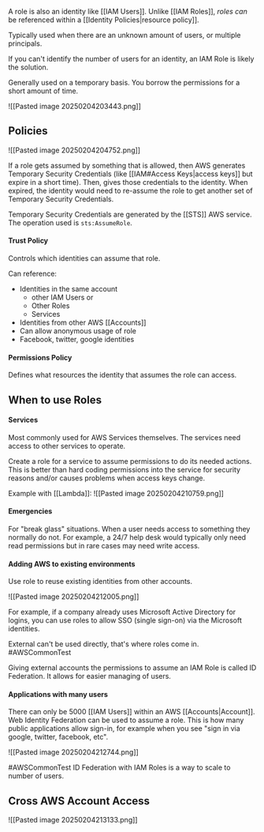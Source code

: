
A role is also an identity like [[IAM Users]]. Unlike [[IAM Roles]], _roles can_ be referenced within a [[Identity Policies|resource policy]].

Typically used when there are an unknown amount of users, or multiple principals.

If you can't identify the number of users for an identity, an IAM Role is likely the solution.

Generally used on a temporary basis. You borrow the permissions for a short amount of time.

![[Pasted image 20250204203443.png]]

## Policies
![[Pasted image 20250204204752.png]]

If a role gets assumed by something that is allowed, then AWS generates Temporary Security Credentials (like [[IAM#Access Keys|access keys]] but expire in a short time). Then, gives those credentials to the identity. When expired, the identity would need to re-assume the role to get another set of Temporary Security Credentials.

Temporary Security Credentials are generated by the [[STS]] AWS service. The operation used is `sts:AssumeRole`.

#### Trust Policy
Controls which identities can assume that role.

Can reference:
- Identities in the same account
	- other IAM Users or 
	- Other Roles
	- Services
- Identities from other AWS [[Accounts]]
- Can allow anonymous usage of role
- Facebook, twitter, google identities
#### Permissions Policy
Defines what resources the identity that assumes the role can access.


## When to use Roles

#### Services

Most commonly used for AWS Services themselves. The services need access to other services to operate.

Create a role for a service to assume permissions to do its needed actions. This is better than hard coding permissions into the service for security reasons and/or causes problems when access keys change.

Example with [[Lambda]]:
![[Pasted image 20250204210759.png]]

#### Emergencies

For "break glass" situations. When a user needs access to something they normally do not. For example, a 24/7 help desk would typically only need read permissions but in rare cases may need write access.

#### Adding AWS to existing environments
Use role to reuse existing identities from other accounts.

![[Pasted image 20250204212005.png]]

For example, if a company already uses Microsoft Active Directory for logins, you can use roles to allow SSO (single sign-on) via the Microsoft identities.

External can't be used directly, that's where roles come in. #AWSCommonTest 

Giving external accounts the permissions to assume an IAM Role is called ID Federation. It allows for easier managing of users.

#### Applications with many users
There can only be 5000 [[IAM Users]] within an AWS [[Accounts|Account]]. Web Identity Federation can be used to assume a role. This is how many public applications allow sign-in, for example when you see "sign in via google, twitter, facebook, etc".

![[Pasted image 20250204212744.png]]

#AWSCommonTest ID Federation with IAM Roles is a way to scale to number of users.

## Cross AWS Account Access
![[Pasted image 20250204213133.png]]